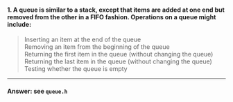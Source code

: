 #### 1. A queue is similar to a stack, except that items are added at one end but removed from the other in a FIFO fashion. Operations on a queue might include:

> Inserting an item at the end of the queue  
> Removing an item from the beginning of the queue  
> Returning the first item in the queue (without changing the queue)  
> Returning the last item in the queue (without changing the queue)  
> Testing whether the queue is empty  

---

#### Answer: see `queue.h`
